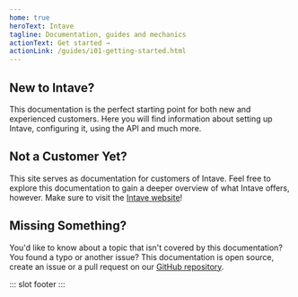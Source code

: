 ```yaml
---
home: true
heroText: Intave
tagline: Documentation, guides and mechanics
actionText: Get started →
actionLink: /guides/i01-getting-started.html
---
```


<div class="features">
  <div class="feature">
    <h2>New to Intave?</h2>
    <p>This documentation is the perfect starting point for both new and experienced customers. Here you will find information about setting up Intave, configuring it, using the API and much more.</p>
  </div>
  <div class="feature">
    <h2>Not a Customer Yet?</h2>
    <p>This site serves as documentation for customers of Intave. Feel free to explore this documentation to gain a deeper overview of what Intave offers, however. Make sure to visit the <a href="https://intave.de">Intave website</a>!</p>
  </div>
  <div class="feature">
    <h2>Missing Something?</h2>
    <p>You'd like to know about a topic that isn't covered by this documentation? You found a typo or another issue? This documentation is open source, create an issue or a pull request on our <a href="https://github.com/intave/documentation" target="_blank" rel="noopener noreferrer">GitHub repository</a>.</p>
  </div>
</div>

::: slot footer
:::
